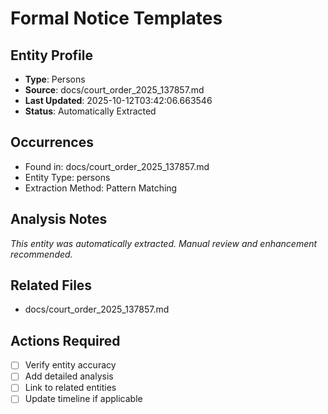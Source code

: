 # Formal Notice Templates

## Entity Profile
- **Type**: Persons
- **Source**: docs/court_order_2025_137857.md
- **Last Updated**: 2025-10-12T03:42:06.663546
- **Status**: Automatically Extracted

## Occurrences
- Found in: docs/court_order_2025_137857.md
- Entity Type: persons
- Extraction Method: Pattern Matching

## Analysis Notes
*This entity was automatically extracted. Manual review and enhancement recommended.*

## Related Files
- docs/court_order_2025_137857.md

## Actions Required
- [ ] Verify entity accuracy
- [ ] Add detailed analysis
- [ ] Link to related entities
- [ ] Update timeline if applicable
